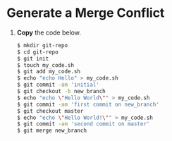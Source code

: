 # Generate a Merge Conflict

1. **Copy** the code below.

    ```bash
    $ mkdir git-repo
    $ cd git-repo
    $ git init
    $ touch my_code.sh
    $ git add my_code.sh
    $ echo "echo Hello" > my_code.sh
    $ git commit -am 'initial'
    $ git checkout -b new_branch
    $ echo "echo \"Hello World\"" > my_code.sh
    $ git commit -am 'first commit on new_branch'
    $ git checkout master
    $ echo "echo \"Hello World!\"" > my_code.sh
    $ git commit -am 'second commit on master'
    $ git merge new_branch
    ```


